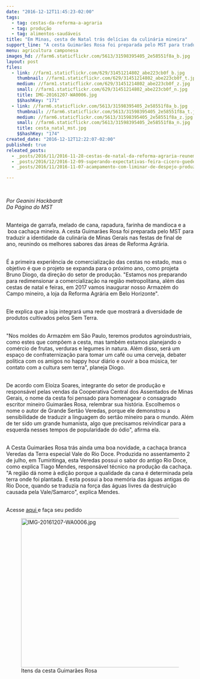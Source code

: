 ```yaml
---
date: "2016-12-12T11:45:23-02:00"
tags:
  - tag: cestas-da-reforma-a-agraria
  - tag: produção
  - tag: alimentos-saudáveis
title: "Em Minas, cesta de Natal trás delícias da culinária mineira"
support_line: "A cesta Guimarães Rosa foi preparada pelo MST para traduzir a identidade da culinária no estado "
menu: agricultura camponesa
images_hd: //farm6.staticflickr.com/5613/31598395405_2e58551f8a_b.jpg
layout: post
files:
  - link: //farm1.staticflickr.com/629/31451214802_abe223cb0f_b.jpg
    thumbnail: //farm1.staticflickr.com/629/31451214802_abe223cb0f_t.jpg
    medium: //farm1.staticflickr.com/629/31451214802_abe223cb0f_z.jpg
    small: //farm1.staticflickr.com/629/31451214802_abe223cb0f_n.jpg
    title: IMG-20161207-WA0006.jpg
    $$hashKey: "171"
  - link: //farm6.staticflickr.com/5613/31598395405_2e58551f8a_b.jpg
    thumbnail: //farm6.staticflickr.com/5613/31598395405_2e58551f8a_t.jpg
    medium: //farm6.staticflickr.com/5613/31598395405_2e58551f8a_z.jpg
    small: //farm6.staticflickr.com/5613/31598395405_2e58551f8a_n.jpg
    title: cesta_natal_mst.jpg
    $$hashKey: "174"
created_date: "2016-12-12T12:22:07-02:00"
published: true
releated_posts:
  - _posts/2016/11/2016-11-28-cestas-de-natal-da-reforma-agraria-reunem-produtos-de-assentamentos-do-mst.md
  - _posts/2016/12/2016-12-09-superando-expectativas-feira-cicero-guedes-comercializa-cerca-de-180-toneladas-de-alimentos.md
  - _posts/2016/11/2016-11-07-acampamento-com-liminar-de-despejo-produz-comida-sem-veneno.md

---
```

<p>&nbsp;</p>

<p><em>Por Geanini Hackbardt<br />
Da P&aacute;gina do MST</em></p>

<p><br />
Manteiga de garrafa, melado de cana, rapadura, farinha de mandioca e a &nbsp;boa cacha&ccedil;a mineira. A cesta Guimar&atilde;es Rosa foi preparada pelo MST para traduzir a identidade da culin&aacute;ria de Minas Gerais nas festas de final de ano, reunindo os melhores sabores das &aacute;reas de Reforma Agr&aacute;ria.</p>

<p><br />
&Eacute; a primeira experi&ecirc;ncia de comercializa&ccedil;&atilde;o das cestas no estado, mas o objetivo &eacute; que o projeto se expanda para o pr&oacute;ximo ano, como projeta Bruno Diogo, da dire&ccedil;&atilde;o do setor de produ&ccedil;&atilde;o. &quot;Estamos nos preparando para redimensionar a comercializa&ccedil;&atilde;o na regi&atilde;o metropolitana, al&eacute;m das cestas de natal e feiras, em 2017 vamos inaugurar nosso Armaz&eacute;m do Campo mineiro, a loja da Reforma Agr&aacute;ria em Belo Horizonte&quot;.</p>

<p><br />
Ele explica que a loja integrar&aacute; uma rede que mostrar&aacute; a diversidade de produtos cultivados pelos Sem Terra.</p>

<p><br />
&quot;Nos moldes do Armaz&eacute;m em S&atilde;o Paulo, teremos produtos agroindustriais, como estes que comp&otilde;em a cesta, mas tamb&eacute;m estamos planejando o com&eacute;rcio de frutas, verduras e legumes in natura. Al&eacute;m disso, ser&aacute; um espa&ccedil;o de confraterniza&ccedil;&atilde;o para tomar um caf&eacute; ou uma cerveja, debater pol&iacute;tica com os amigos no happy hour di&aacute;rio e ouvir a boa m&uacute;sica, ter contato com a cultura sem terra&quot;, planeja Diogo.&nbsp;</p>

<p><br />
De acordo com Eloiza Soares, integrante do setor de produ&ccedil;&atilde;o e respons&aacute;vel pelas vendas da Cooperativa Central dos Assentados de Minas Gerais, o nome da cesta foi pensado para homenagear o consagrado escritor mineiro Guimar&atilde;es Rosa, relembrar sua hist&oacute;ria. Escolhemos o nome o autor de Grande Sert&atilde;o Veredas, porque ele demonstrou a sensibilidade de traduzir a linguagem do sert&atilde;o mineiro para o mundo. Al&eacute;m de ter sido um grande humanista, algo que precisamos reivindicar para a esquerda nesses tempos de popularidade do &oacute;dio&quot;, afirma ela.</p>

<p><br />
A Cesta Guimar&atilde;es Rosa tr&aacute;s ainda uma boa novidade, a cacha&ccedil;a branca Veredas da Terra especial Vale do Rio Doce. Produzida no assentamento 2 de julho, em Tumiritinga, esta Veredas possui o sabor do antigo Rio Doce, como explica Tiago Mendes, respons&aacute;vel t&eacute;cnico na produ&ccedil;&atilde;o da cacha&ccedil;a. &quot;A regi&atilde;o d&aacute; nome &agrave; edi&ccedil;&atilde;o porque a qualidade da cana &eacute; determinada pela terra onde foi plantada. E esta possui a boa mem&oacute;ria das &aacute;guas antigas do Rio Doce, quando se traduzia na for&ccedil;a das &aacute;guas livres da destrui&ccedil;&atilde;o causada pela Vale/Samarco&quot;, explica Mendes.</p>

<p><br />
Acesse <a href="https://docs.google.com/forms/d/e/1FAIpQLSceVbL75Ds4wjhBbBx8sgu9_005Su4gc9hF3i6ABbvTlLoqig/viewform">aqui </a>e fa&ccedil;a seu pedido&nbsp;</p>

<figure class="image"><img alt="IMG-20161207-WA0006.jpg" height="400" src="//farm1.staticflickr.com/629/31451214802_abe223cb0f_b.jpg" width="600" />
<figcaption>Itens da cesta Guimar&atilde;es Rosa</figcaption>
</figure>

